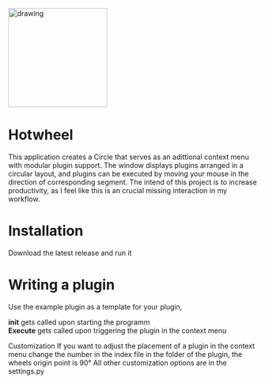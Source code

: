 <img src="https://github.com/Elektroney/Hotwheel/assets/54000878/6e69e396-1ed1-4a4a-8e45-531e81011c1e" alt="drawing" width="200"/> 

# Hotwheel
This application creates a Circle that serves as an adittional context menu with modular plugin support. The window displays plugins arranged in a circular layout, and plugins can be executed by moving your mouse in the direction of corresponding segment. The intend of this project is to increase productivity, as I feel like this is an crucial missing interaction in my workflow.

# Installation
Download the latest release and run it

# Writing a plugin
Use the example plugin as a template for your plugin,

__init__ gets called upon starting the programm  
__Execute__ gets called upon triggering the plugin in the context menu

 Customization
If you want to adjust the placement of a plugin in the context menu change the number in the index file in the folder of the plugin, the wheels origin point is 90° 
All other customization options are in the settings.py

